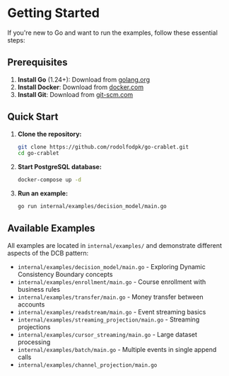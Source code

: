 # Getting Started

If you're new to Go and want to run the examples, follow these essential steps:

## Prerequisites

1. **Install Go** (1.24+): Download from [golang.org](https://golang.org/dl/)
2. **Install Docker**: Download from [docker.com](https://docker.com/get-started/)
3. **Install Git**: Download from [git-scm.com](https://git-scm.com/)

## Quick Start

1. **Clone the repository:**
   ```bash
   git clone https://github.com/rodolfodpk/go-crablet.git
   cd go-crablet
   ```

2. **Start PostgreSQL database:**
   ```bash
   docker-compose up -d
   ```

3. **Run an example:**
   ```bash
   go run internal/examples/decision_model/main.go
   ```

## Available Examples

All examples are located in `internal/examples/` and demonstrate different aspects of the DCB pattern:

- `internal/examples/decision_model/main.go` - Exploring Dynamic Consistency Boundary concepts
- `internal/examples/enrollment/main.go` - Course enrollment with business rules
- `internal/examples/transfer/main.go` - Money transfer between accounts
- `internal/examples/readstream/main.go` - Event streaming basics
- `internal/examples/streaming_projection/main.go` - Streaming projections
- `internal/examples/cursor_streaming/main.go` - Large dataset processing
- `internal/examples/batch/main.go` - Multiple events in single append calls
- `internal/examples/channel_projection/main.go`